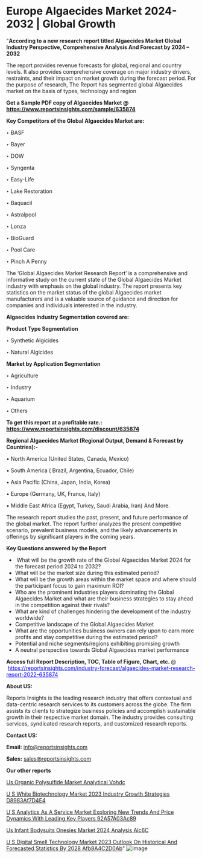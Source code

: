 # Europe Algaecides Market 2024-2032 | Global Growth

"<strong>According to a new research report titled Algaecides Market Global Industry Perspective, Comprehensive Analysis And Forecast by 2024 – 2032</strong>

The report provides revenue forecasts for global, regional and country levels. It also provides comprehensive coverage on major industry drivers, restraints, and their impact on market growth during the forecast period. For the purpose of research, The Report has segmented global Algaecides market on the basis of types, technology and region

<strong>Get a Sample PDF copy of Algaecides Market </strong><strong>@<a href=https://www.reportsinsights.com/sample/635874 style=color:#0000ff;> https://www.reportsinsights.com/sample/635874</a></strong></font>

<strong>Key Competitors of the Global Algaecides Market are:</strong>

‣ BASF

‣ Bayer

‣ DOW

‣ Syngenta

‣ Easy-Life

‣ Lake Restoration

‣ Baquacil

‣ Astralpool

‣ Lonza

‣ BioGuard

‣ Pool Care

‣ Pinch A Penny

The ‘Global Algaecides Market Research Report’ is a comprehensive and informative study on the current state of the Global Algaecides Market industry with emphasis on the global industry. The report presents key statistics on the market status of the global Algaecides market manufacturers and is a valuable source of guidance and direction for companies and individuals interested in the industry.

<strong>Algaecides Industry Segmentation covered are:</strong>

<strong>Product Type Segmentation</strong>

‣    Synthetic Algicides

‣ Natural Algicides

<strong>Market by Application Segmentation</strong>

‣   Agriculture

‣ Industry

‣ Aquarium

‣ Others

<strong>To get this report at a profitable rate.: <a href=https://www.reportsinsights.com/discount/635874 style=color:#0000ff;>https://www.reportsinsights.com/discount/635874</a></strong></font>

<strong>Regional Algaecides Market (Regional Output, Demand &amp; Forecast by Countries):-</strong>

• North America (United States, Canada, Mexico)

• South America ( Brazil, Argentina, Ecuador, Chile)

• Asia Pacific (China, Japan, India, Korea)

• Europe (Germany, UK, France, Italy)

• Middle East Africa (Egypt, Turkey, Saudi Arabia, Iran) And More.

The research report studies the past, present, and future performance of the global market. The report further analyzes the present competitive scenario, prevalent business models, and the likely advancements in offerings by significant players in the coming years.

<strong>Key Questions answered by the Report</strong>
<ul>
  <li> What will be the growth rate of the Global Algaecides Market 2024 for the forecast period 2024 to 2032?</li>
  <li>What will be the market size during this estimated period?</li>
  <li>What will be the growth areas within the market space and where should the participant focus to gain maximum ROI?</li>
  <li>Who are the prominent industries players dominating the Global Algaecides Market and what are their business strategies to stay ahead in the competition against their rivals?</li>
  <li>What are kind of challenges hindering the development of the industry worldwide?</li>
  <li>Competitive landscape of the Global Algaecides Market</li>
  <li>What are the opportunities business owners can rely upon to earn more profits and stay competitive during the estimated period?</li>
  <li>Potential and niche segments/regions exhibiting promising growth</li>
  <li>A neutral perspective towards Global Algaecides market performance</li>
</ul>
<strong>Access full Report Description, TOC, Table of Figure, Chart, etc. </strong>@  <a href=https://reportsinsights.com/industry-forecast/algaecides-market-research-report-2022-635874 style=color:#0000ff;>https://reportsinsights.com/industry-forecast/algaecides-market-research-report-2022-635874</a></font>

<strong><strong>About US</strong>:</strong>

Reports Insights is the leading research industry that offers contextual and data-centric research services to its customers across the globe. The firm assists its clients to strategize business policies and accomplish sustainable growth in their respective market domain. The industry provides consulting services, syndicated research reports, and customized research reports.

<strong>Contact US:</strong>

<p class=""""><b>Email:</b> <a href=mailto:info@reportsinsights.com>info@reportsinsights.com</a></p>
<p class=""""><b>Sales:</b> <a href=mailto:sales@reportsinsights.com>sales@reportsinsights.com</a></p>

<strong>Our other reports</strong>

<a href=https://www.linkedin.com/pulse/us-organic-polysulfide-market-analytical-vohdc/>Us Organic Polysulfide Market Analytical Vohdc</a>

<a href=https://medium.com/@aryawankhede943/u-s-white-biotechnology-market-2023-industry-growth-strategies-d8983af7d4e4>U S White Biotechnology Market 2023 Industry Growth Strategies D8983Af7D4E4</a>

<a href=https://medium.com/@a86515711/u-s-analytics-as-a-service-market-exploring-new-trends-and-price-dynamics-with-leading-key-players-92a57a03ac89>U S Analytics As A Service Market Exploring New Trends And Price Dynamics With Leading Key Players 92A57A03Ac89</a>

<a href=https://www.linkedin.com/pulse/us-infant-bodysuits-onesies-market-2024-analysis-alc6c/>Us Infant Bodysuits Onesies Market 2024 Analysis Alc6C</a>

<a href=https://medium.com/@aryawankhede943/u-s-digital-smell-technology-market-2023-outlook-on-historical-and-forecasted-statistics-by-2028-afb8a4c2d0ab>U S Digital Smell Technology Market 2023 Outlook On Historical And Forecasted Statistics By 2028 Afb8A4C2D0Ab</a>"
![image](https://github.com/aakesh123242/RIMarket/assets/158431203/232c03b1-4c64-41db-a693-fe74c3609a5c)
